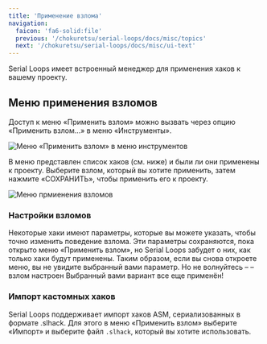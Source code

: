 ```yaml
---
title: 'Применение взлома'
navigation:
  faicon: 'fa6-solid:file'
  previous: '/chokuretsu/serial-loops/docs/misc/topics'
  next: '/chokuretsu/serial-loops/docs/misc/ui-text'
---
```


Serial Loops имеет встроенный менеджер для применения хаков к вашему проекту.

## Меню применения взломов
Доступ к меню «Применить взлом» можно вызвать через опцию «Применить взлом...» в меню «Инструменты».

![Меню «Применить взлом» в меню инструментов](/images/chokuretsu/serial-loops/tools-menu.png)

В меню представлен список хаков (см. ниже) и были ли они применены к проекту. Выберите взлом, который вы хотите применить, затем нажмите «СОХРАНИТЬ», чтобы применить его к проекту.

![Меню прмиенения взломов](/images/chokuretsu/serial-loops/apply-hacks.png)

### Настройки взломов
Некоторые хаки имеют параметры, которые вы можете указать, чтобы точно изменить поведение взлома. Эти параметры сохраняются, пока открыто меню «Применить взлом», но Serial Loops забудет о них, как только хаки будут применены.
Таким образом, если вы снова откроете меню, вы не увидите выбранный вами параметр. Но не волнуйтесь – &ndash; взлом настроен
Выбранный вами вариант все еще применён!

### Импорт кастомных хаков
Serial Loops поддерживает импорт хаков ASM, сериализованных в формате .slhack. Для этого в меню «Применить взлом» выберите «Импорт» и выберите файл `.slhack`, который вы хотите использовать.